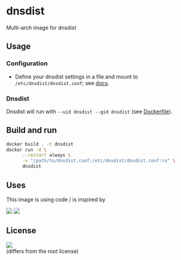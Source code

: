 # dnsdist
Multi-arch image for dnsdist

## Usage

### Configuration

* Define your dnsdist settings in a file and mount to `/etc/dnsdist/dnsdist.conf`; see [docs](https://www.dnsdist.org/).

### Dnsdist
Dnsdist will run with `--uid dnsdist --gid dnsdist` (see [Dockerfile](./Dockerfile)).

## Build and run 
```bash
docker build . -t dnsdist
docker run -d \
      --restart always \
      -v "/path/to/dnsdist.conf:/etc/dnsdist/dnsdist.conf:ro" \
      dnsdist
```

## Uses
This image is using code / is inspired by

[![](https://img.shields.io/badge/code-PowerDNS%2Fpdns-blue.svg)](https://github.com/PowerDNS/pdns "Code repo")
[![](https://img.shields.io/badge/code-tcely%2Fdnsdist-blue.svg)](https://github.com/tcely/dockerhub-powerdns "Code repo")

## License
[![](https://img.shields.io/badge/license-GPL--2.0-red.svg)](https://choosealicense.com/licenses/gpl-2.0/ "License badge")\
(differs from the root license)
